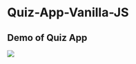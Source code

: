 # Quiz-App-Vanilla-JS

## Demo of Quiz App
<img src='https://github.com/stphncrt/Quiz-App-Vanilla-JS/blob/main/assets/QuizApp.gif' ></img>
